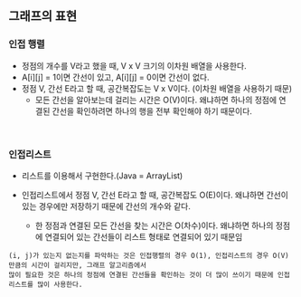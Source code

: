 ## 그래프의 표현

### 인접 행렬

* 정점의 개수를 V라고 했을 때, V x V 크기의 이차원 배열을 사용한다. 
* A[i][j] = 1이면 간선이 있고, A[i][j] = 0이면 간선이 없다.
* 정점 V, 간선 E라고 할 때, 공간복잡도는 V x V이다. (이차원 배열을 사용하기 때문)
    * 모든 간선을 알아보는데 걸리는 시간은 O(V)이다. 왜냐하면 하나의 정점에 연결된 간선을 확인하려면 하나의 행을 전부 확인해야 하기 때문이다.
    
 
<br>

### 인접리스트

* 리스트를 이용해서 구현한다.(Java = ArrayList)

* 인접리스트에서 정점 V, 간선 E라고 할 때, 공간복잡도 O(E)이다. 왜냐하면 간선이 있는 경우에만 저장하기 때문에 간선의 개수와 같다.
    * 한 정점과 연결된 모든 간선을 찾는 시간은 O(차수)이다. 왜냐하면 하나의 정점에 연결되어 있는 간선들이 리스트 형태로 연결되어 있기 때문임
    
    
```
(i, j)가 있는지 없는지를 파악하는 것은 인접행렬의 경우 O(1), 인접리스트의 경우 O(V)만큼의 시간이 걸리지만, 그래프 알고리즘에서 
많이 필요한 것은 하나의 정점에 연결된 간선들을 확인하는 것이 더 많이 쓰이기 때문에 인접리스트를 많이 사용한다.
```

